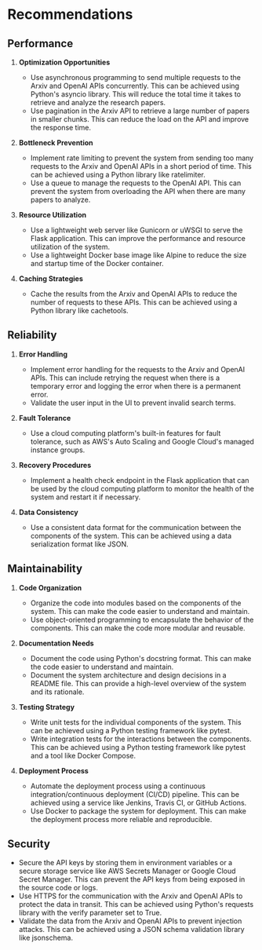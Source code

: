 # Recommendations

## Performance

1. **Optimization Opportunities**
    - Use asynchronous programming to send multiple requests to the Arxiv and OpenAI APIs concurrently. This can be achieved using Python's asyncio library. This will reduce the total time it takes to retrieve and analyze the research papers.
    - Use pagination in the Arxiv API to retrieve a large number of papers in smaller chunks. This can reduce the load on the API and improve the response time.

2. **Bottleneck Prevention**
    - Implement rate limiting to prevent the system from sending too many requests to the Arxiv and OpenAI APIs in a short period of time. This can be achieved using a Python library like ratelimiter.
    - Use a queue to manage the requests to the OpenAI API. This can prevent the system from overloading the API when there are many papers to analyze.

3. **Resource Utilization**
    - Use a lightweight web server like Gunicorn or uWSGI to serve the Flask application. This can improve the performance and resource utilization of the system.
    - Use a lightweight Docker base image like Alpine to reduce the size and startup time of the Docker container.

4. **Caching Strategies**
    - Cache the results from the Arxiv and OpenAI APIs to reduce the number of requests to these APIs. This can be achieved using a Python library like cachetools.

## Reliability

1. **Error Handling**
    - Implement error handling for the requests to the Arxiv and OpenAI APIs. This can include retrying the request when there is a temporary error and logging the error when there is a permanent error.
    - Validate the user input in the UI to prevent invalid search terms.

2. **Fault Tolerance**
    - Use a cloud computing platform's built-in features for fault tolerance, such as AWS's Auto Scaling and Google Cloud's managed instance groups.

3. **Recovery Procedures**
    - Implement a health check endpoint in the Flask application that can be used by the cloud computing platform to monitor the health of the system and restart it if necessary.

4. **Data Consistency**
    - Use a consistent data format for the communication between the components of the system. This can be achieved using a data serialization format like JSON.

## Maintainability

1. **Code Organization**
    - Organize the code into modules based on the components of the system. This can make the code easier to understand and maintain.
    - Use object-oriented programming to encapsulate the behavior of the components. This can make the code more modular and reusable.

2. **Documentation Needs**
    - Document the code using Python's docstring format. This can make the code easier to understand and maintain.
    - Document the system architecture and design decisions in a README file. This can provide a high-level overview of the system and its rationale.

3. **Testing Strategy**
    - Write unit tests for the individual components of the system. This can be achieved using a Python testing framework like pytest.
    - Write integration tests for the interactions between the components. This can be achieved using a Python testing framework like pytest and a tool like Docker Compose.

4. **Deployment Process**
    - Automate the deployment process using a continuous integration/continuous deployment (CI/CD) pipeline. This can be achieved using a service like Jenkins, Travis CI, or GitHub Actions.
    - Use Docker to package the system for deployment. This can make the deployment process more reliable and reproducible.

## Security

- Secure the API keys by storing them in environment variables or a secure storage service like AWS Secrets Manager or Google Cloud Secret Manager. This can prevent the API keys from being exposed in the source code or logs.
- Use HTTPS for the communication with the Arxiv and OpenAI APIs to protect the data in transit. This can be achieved using Python's requests library with the verify parameter set to True.
- Validate the data from the Arxiv and OpenAI APIs to prevent injection attacks. This can be achieved using a JSON schema validation library like jsonschema.